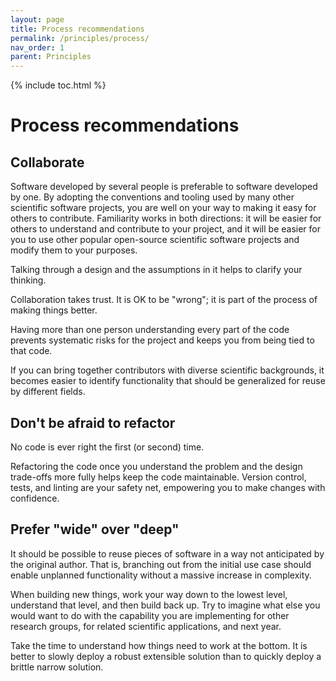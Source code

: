 ```yaml
---
layout: page
title: Process recommendations
permalink: /principles/process/
nav_order: 1
parent: Principles
---
```


{% include toc.html %}

# Process recommendations

## Collaborate

Software developed by several people is preferable to software developed by one.
By adopting the conventions and tooling used by many other scientific software
projects, you are well on your way to making it easy for others to contribute.
Familiarity works in both directions: it will be easier for others to understand
and contribute to your project, and it will be easier for you to use other
popular open-source scientific software projects and modify them to your
purposes.

Talking through a design and the assumptions in it helps to clarify your
thinking.

Collaboration takes trust. It is OK to be "wrong"; it is part of the process of
making things better.

Having more than one person understanding every part of the code prevents
systematic risks for the project and keeps you from being tied to that code.

If you can bring together contributors with diverse scientific backgrounds, it
becomes easier to identify functionality that should be generalized for reuse by
different fields.

## Don't be afraid to refactor

No code is ever right the first (or second) time.

Refactoring the code once you understand the problem and the design trade-offs
more fully helps keep the code maintainable. Version control, tests, and linting
are your safety net, empowering you to make changes with confidence.

## Prefer "wide" over "deep"

It should be possible to reuse pieces of software in a way not anticipated by
the original author. That is, branching out from the initial use case should
enable unplanned functionality without a massive increase in complexity.

When building new things, work your way down to the lowest level, understand
that level, and then build back up. Try to imagine what else you would want to
do with the capability you are implementing for other research groups, for
related scientific applications, and next year.

Take the time to understand how things need to work at the bottom. It is better
to slowly deploy a robust extensible solution than to quickly deploy a brittle
narrow solution.
